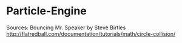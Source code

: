# Particle-Engine
Sources:
Bouncing Mr. Speaker by Steve Birtles
http://flatredball.com/documentation/tutorials/math/circle-collision/
